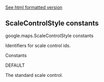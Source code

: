 [See html formatted version](https://huasofoundries.github.io/google-maps-documentation/ScaleControlStyle.html)


ScaleControlStyle constants
---------------------------

google.maps.ScaleControlStyle constants

Identifiers for scale control ids.

Constants

DEFAULT

The standard scale control.